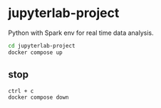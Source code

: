 # jupyterlab-project
Python with Spark env for real time data analysis.

```bash
cd jupyterlab-project
docker compose up
```

## stop

```bash
ctrl + c 
docker compose down
```